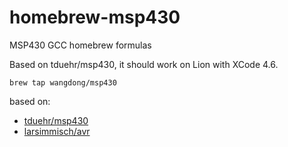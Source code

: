 homebrew-msp430
===============

MSP430 GCC homebrew formulas

Based on tduehr/msp430, it should work on Lion with XCode 4.6.

`brew tap wangdong/msp430`

based on:
- [tduehr/msp430](https://github.com/tduehr/homebrew-msp430)
- [larsimmisch/avr](https://github.com/larsimmisch/homebrew-avr)
